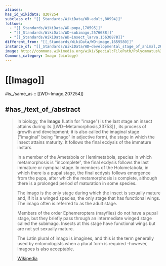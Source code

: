 ```yaml
---
aliases:
has_id_wikidata: Q207254
subclass_of: "[[_Standards/WikiData/WD~adult,80994]]"
follows:
  - "[[_Standards/WikiData/WD~pupa,170595]]"
  - "[[_Standards/WikiData/WD~subimago,2576688]]"
  - "[[_Standards/WikiData/WD~insect_larva,15630878]]"
different_from: "[[_Standards/WikiData/WD~image,1659580]]"
instance_of: "[[_Standards/WikiData/WD~developmental_stage_of_animal,20056177]]"
image: http://commons.wikimedia.org/wiki/Special:FilePath/Polyommatus%20icarus-01%20%28xndr%29.jpg
Commons_category: Imago (biology)
---
```


# [[Imago]] 

#is_/same_as :: [[WD~Imago,207254]] 

## #has_/text_of_/abstract 

> In biology, the **Imago** (Latin for "image") is the last stage an insect attains 
> during its [[WD~Metamorphosis,33753]] , its process of growth and development; 
> it is also called the imaginal stage ("imaginal" being "imago" in adjective form), 
> the stage in which the insect attains maturity. 
> It follows the final ecdysis of the immature instars.
>
> In a member of the Ametabola or Hemimetabola, 
> species in which metamorphosis is "incomplete", 
> the final ecdysis follows the last immature or nymphal stage. 
> In members of the Holometabola, in which there is a pupal stage, 
> the final ecdysis follows emergence from the pupa, 
> after which the metamorphosis is complete, 
> although there is a prolonged period of maturation in some species.
>
> The imago is the only stage during which the insect is sexually mature 
> and, if it is a winged species, the only stage that has functional wings. 
> The imago often is referred to as the adult stage.
>
> Members of the order Ephemeroptera (mayflies) do not have a pupal stage, but they briefly pass through an intermediate winged stage called the subimago. Insects at this stage have functional wings but are not yet sexually mature. 
>
> The Latin plural of imago is imagines, and this is the term generally used by entomologists when a plural form is required –however, imagoes is also acceptable.
>
> [Wikipedia](https://en.wikipedia.org/wiki/Imago) 

